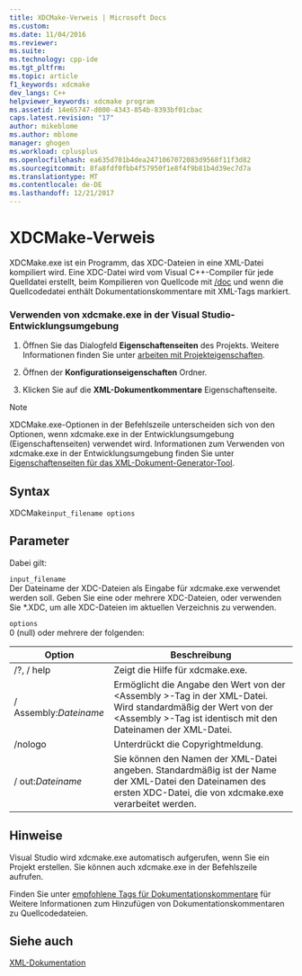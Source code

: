 ```yaml
---
title: XDCMake-Verweis | Microsoft Docs
ms.custom: 
ms.date: 11/04/2016
ms.reviewer: 
ms.suite: 
ms.technology: cpp-ide
ms.tgt_pltfrm: 
ms.topic: article
f1_keywords: xdcmake
dev_langs: C++
helpviewer_keywords: xdcmake program
ms.assetid: 14e65747-d000-4343-854b-8393bf01cbac
caps.latest.revision: "17"
author: mikeblome
ms.author: mblome
manager: ghogen
ms.workload: cplusplus
ms.openlocfilehash: ea635d701b4dea2471067072083d9568f11f3d82
ms.sourcegitcommit: 8fa8fdf0fbb4f57950f1e8f4f9b81b4d39ec7d7a
ms.translationtype: MT
ms.contentlocale: de-DE
ms.lasthandoff: 12/21/2017
---
```

# <a name="xdcmake-reference"></a>XDCMake-Verweis
XDCMake.exe ist ein Programm, das XDC-Dateien in eine XML-Datei kompiliert wird. Eine XDC-Datei wird vom Visual C++-Compiler für jede Quelldatei erstellt, beim Kompilieren von Quellcode mit [/doc](../build/reference/doc-process-documentation-comments-c-cpp.md) und wenn die Quellcodedatei enthält Dokumentationskommentare mit XML-Tags markiert.  
  
### <a name="to-use-xdcmakeexe-in-the-visual-studio-development-environment"></a>Verwenden von xdcmake.exe in der Visual Studio-Entwicklungsumgebung  
  
1.  Öffnen Sie das Dialogfeld **Eigenschaftenseiten** des Projekts. Weitere Informationen finden Sie unter [arbeiten mit Projekteigenschaften](../ide/working-with-project-properties.md).  
  
2.  Öffnen der **Konfigurationseigenschaften** Ordner.  
  
3.  Klicken Sie auf die **XML-Dokumentkommentare** Eigenschaftenseite.  
  
> [!NOTE]
>  XDCMake.exe-Optionen in der Befehlszeile unterscheiden sich von den Optionen, wenn xdcmake.exe in der Entwicklungsumgebung (Eigenschaftenseiten) verwendet wird. Informationen zum Verwenden von xdcmake.exe in der Entwicklungsumgebung finden Sie unter [Eigenschaftenseiten für das XML-Dokument-Generator-Tool](../ide/xml-document-generator-tool-property-pages.md).  
  
## <a name="syntax"></a>Syntax  
 XDCMake`input_filename options`  
  
## <a name="parameters"></a>Parameter  
 Dabei gilt:  
  
 `input_filename`  
 Der Dateiname der XDC-Dateien als Eingabe für xdcmake.exe verwendet werden soll. Geben Sie eine oder mehrere XDC-Dateien, oder verwenden Sie *.XDC, um alle XDC-Dateien im aktuellen Verzeichnis zu verwenden.  
  
 `options`  
 0 (null) oder mehrere der folgenden:  
  
|Option|Beschreibung|  
|------------|-----------------|  
|/?, / help|Zeigt die Hilfe für xdcmake.exe.|  
|/ Assembly:*Dateiname*|Ermöglicht die Angabe den Wert von der \<Assembly >-Tag in der XML-Datei.  Wird standardmäßig der Wert von der \<Assembly >-Tag ist identisch mit den Dateinamen der XML-Datei.|  
|/nologo|Unterdrückt die Copyrightmeldung.|  
|/ out:*Dateiname*|Sie können den Namen der XML-Datei angeben.  Standardmäßig ist der Name der XML-Datei den Dateinamen des ersten XDC-Datei, die von xdcmake.exe verarbeitet werden.|  
  
## <a name="remarks"></a>Hinweise  
 Visual Studio wird xdcmake.exe automatisch aufgerufen, wenn Sie ein Projekt erstellen. Sie können auch xdcmake.exe in der Befehlszeile aufrufen.  
  
 Finden Sie unter [empfohlene Tags für Dokumentationskommentare](../ide/recommended-tags-for-documentation-comments-visual-cpp.md) für Weitere Informationen zum Hinzufügen von Dokumentationskommentaren zu Quellcodedateien.  
  
## <a name="see-also"></a>Siehe auch  
 [XML-Dokumentation](../ide/xml-documentation-visual-cpp.md)
